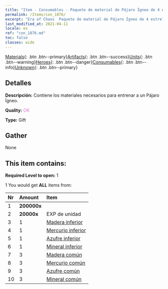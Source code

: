 ```yaml
---
title: "Item - Consumables - Paquete de material de Pájaro Ígneo de 4 estrellas"
permalink: /Items/con_1876/
excerpt: "Era of Chaos  Paquete de material de Pájaro Ígneo de 4 estrellas"
last_modified_at: 2021-04-11
locale: es
ref: "con_1876.md"
toc: false
classes: wide
---
```

 [Materials](/es/Items/){: .btn .btn--primary}[Artifacts](/es/Items/Artifacts/){: .btn .btn--success}[Units](/es/Items/Units/){: .btn .btn--warning}[Heroes](/es/Items/Heroes/){: .btn .btn--danger}[Consumables](/es/Items/Consumables/){: .btn .btn--info}[Unknown](/es/Items/Unknown/){: .btn .btn--primary}

## Detalles
 **Descripción:** Contiene los materiales necesarios para entrenar a un Pájaro Ígneo.

 **Quality:** <span style="color: #DA70D6">OK</span>

 **Type:** Gift

## Gather

  None

## This item contains:

 **Required Level to open:** 1

 1 You would get **ALL** items  from:

  | Nr | Amount |     Item    |
  |:---|:-------|:------------|
  | 1 |  **200000x** | <i class="fas fa-coins"/> |  | 
  | 2 |  **20000x** | EXP de unidad |  | 
  | 3 | 1 | [Madera inferior](/es/Items/mat_1/) | 
  | 4 | 1 | [Mercurio inferior](/es/Items/mat_2/) | 
  | 5 | 1 | [Azufre inferior](/es/Items/mat_3/) | 
  | 6 | 1 | [Mineral inferior](/es/Items/mat_1/) | 
  | 7 | 3 | [Madera común](/es/Items/mat_7/) | 
  | 8 | 3 | [Mercurio común](/es/Items/mat_8/) | 
  | 9 | 3 | [Azufre común](/es/Items/mat_9/) | 
  | 10 | 3 | [Mineral común](/es/Items/mat_6/) | 
